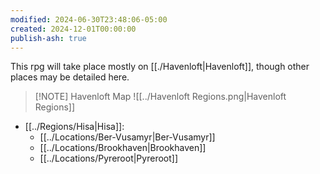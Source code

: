 ```yaml
---
modified: 2024-06-30T23:48:06-05:00
created: 2024-12-01T00:00:00
publish-ash: true
---
```


This rpg will take place mostly on [[./Havenloft|Havenloft]], though other places may be detailed here.


> [!NOTE] Havenloft Map
> ![[../Havenloft Regions.png|Havenloft Regions]]

- [[../Regions/Hisa|Hisa]]: 
    - [[../Locations/Ber-Vusamyr|Ber-Vusamyr]]
    - [[../Locations/Brookhaven|Brookhaven]]
    - [[../Locations/Pyreroot|Pyreroot]]


